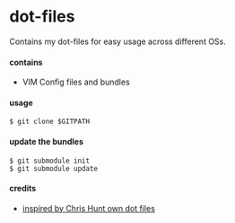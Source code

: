 # dot-files

Contains my dot-files for easy usage across different OSs. 

#### contains

- VIM Config files and bundles

#### usage

    $ git clone $GITPATH
    
#### update the bundles

    $ git submodule init
    $ git submodule update

#### credits

- [inspired by Chris Hunt own dot files](https://github.com/chrishunt/dot-files#installation)
